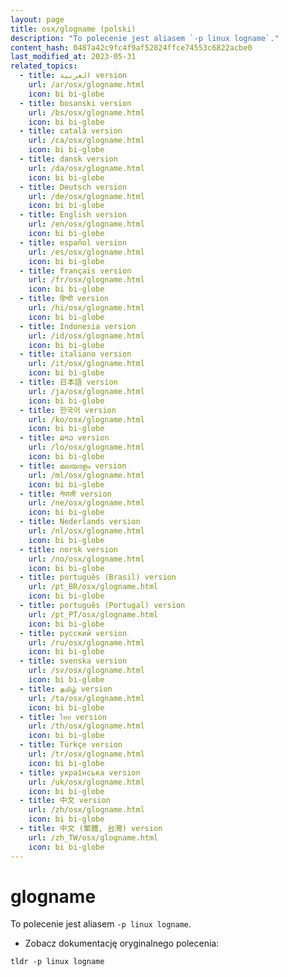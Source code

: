 ```yaml
---
layout: page
title: osx/glogname (polski)
description: "To polecenie jest aliasem `-p linux logname`."
content_hash: 0487a42c9fc4f9af52824ffce74553c6822acbe0
last_modified_at: 2023-05-31
related_topics:
  - title: العربية version
    url: /ar/osx/glogname.html
    icon: bi bi-globe
  - title: bosanski version
    url: /bs/osx/glogname.html
    icon: bi bi-globe
  - title: català version
    url: /ca/osx/glogname.html
    icon: bi bi-globe
  - title: dansk version
    url: /da/osx/glogname.html
    icon: bi bi-globe
  - title: Deutsch version
    url: /de/osx/glogname.html
    icon: bi bi-globe
  - title: English version
    url: /en/osx/glogname.html
    icon: bi bi-globe
  - title: español version
    url: /es/osx/glogname.html
    icon: bi bi-globe
  - title: français version
    url: /fr/osx/glogname.html
    icon: bi bi-globe
  - title: हिन्दी version
    url: /hi/osx/glogname.html
    icon: bi bi-globe
  - title: Indonesia version
    url: /id/osx/glogname.html
    icon: bi bi-globe
  - title: italiano version
    url: /it/osx/glogname.html
    icon: bi bi-globe
  - title: 日本語 version
    url: /ja/osx/glogname.html
    icon: bi bi-globe
  - title: 한국어 version
    url: /ko/osx/glogname.html
    icon: bi bi-globe
  - title: ລາວ version
    url: /lo/osx/glogname.html
    icon: bi bi-globe
  - title: മലയാളം version
    url: /ml/osx/glogname.html
    icon: bi bi-globe
  - title: नेपाली version
    url: /ne/osx/glogname.html
    icon: bi bi-globe
  - title: Nederlands version
    url: /nl/osx/glogname.html
    icon: bi bi-globe
  - title: norsk version
    url: /no/osx/glogname.html
    icon: bi bi-globe
  - title: português (Brasil) version
    url: /pt_BR/osx/glogname.html
    icon: bi bi-globe
  - title: português (Portugal) version
    url: /pt_PT/osx/glogname.html
    icon: bi bi-globe
  - title: русский version
    url: /ru/osx/glogname.html
    icon: bi bi-globe
  - title: svenska version
    url: /sv/osx/glogname.html
    icon: bi bi-globe
  - title: தமிழ் version
    url: /ta/osx/glogname.html
    icon: bi bi-globe
  - title: ไทย version
    url: /th/osx/glogname.html
    icon: bi bi-globe
  - title: Türkçe version
    url: /tr/osx/glogname.html
    icon: bi bi-globe
  - title: українська version
    url: /uk/osx/glogname.html
    icon: bi bi-globe
  - title: 中文 version
    url: /zh/osx/glogname.html
    icon: bi bi-globe
  - title: 中文 (繁體, 台灣) version
    url: /zh_TW/osx/glogname.html
    icon: bi bi-globe
---
```

# glogname

To polecenie jest aliasem `-p linux logname`.

- Zobacz dokumentację oryginalnego polecenia:

`tldr -p linux logname`
